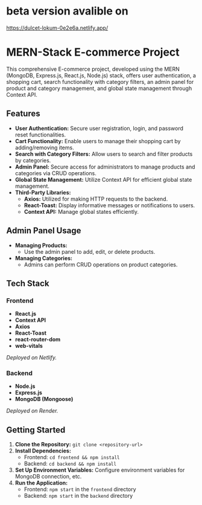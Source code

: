 # beta version avalible on
https://dulcet-lokum-0e2e6a.netlify.app/

# MERN-Stack E-commerce Project

This comprehensive E-commerce project, developed using the MERN (MongoDB, Express.js, React.js, Node.js) stack, offers user authentication, a shopping cart, search functionality with category filters, an admin panel for product and category management, and global state management through Context API.

## Features

- **User Authentication:** Secure user registration, login, and password reset functionalities.
- **Cart Functionality:** Enable users to manage their shopping cart by adding/removing items.
- **Search with Category Filters:** Allow users to search and filter products by categories.
- **Admin Panel:** Secure access for administrators to manage products and categories via CRUD operations.
- **Global State Management:** Utilize Context API for efficient global state management.
- **Third-Party Libraries:**
  - **Axios:** Utilized for making HTTP requests to the backend.
  - **React-Toast:** Display informative messages or notifications to users.
  - **Context API:** Manage global states efficiently.


## Admin Panel Usage

- **Managing Products:**
  - Use the admin panel to add, edit, or delete products.
- **Managing Categories:**
  - Admins can perform CRUD operations on product categories.
 
  
## Tech Stack

### Frontend

- **React.js**
- **Context API**
- **Axios**
- **React-Toast**
- **react-router-dom**
- **web-vitals**

_Deployed on Netlify._

### Backend

- **Node.js**
- **Express.js**
- **MongoDB (Mongoose)**

_Deployed on Render._


## Getting Started

1. **Clone the Repository:** `git clone <repository-url>`
2. **Install Dependencies:**
   - Frontend: `cd frontend && npm install`
   - Backend: `cd backend && npm install`
3. **Set Up Environment Variables:** Configure environment variables for MongoDB connection, etc.
4. **Run the Application:**
   - Frontend: `npm start` in the `frontend` directory
   - Backend: `npm start` in the `backend` directory


